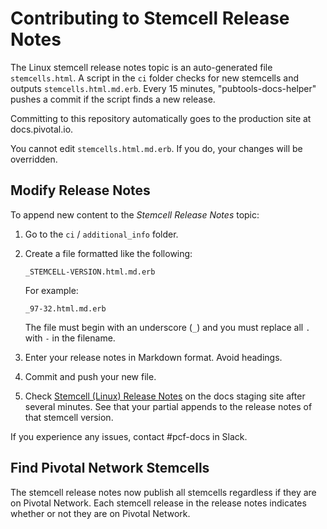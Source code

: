 # Contributing to Stemcell Release Notes

The Linux stemcell release notes topic is an auto-generated file `stemcells.html`. A script
in the `ci` folder checks for new stemcells and outputs `stemcells.html.md.erb`. Every 15 minutes, "pubtools-docs-helper" pushes a commit if the script finds a new release.

Committing to this repository automatically goes to the production site at
docs.pivotal.io.

You cannot edit `stemcells.html.md.erb`. If you do, your changes will be overridden.

## Modify Release Notes

To append new content to the *Stemcell Release Notes* topic:

1. Go to the `ci` / `additional_info` folder.
1. Create a file formatted like the following:
    ```
    _STEMCELL-VERSION.html.md.erb
    ```
    For example:
    ```terminal
    _97-32.html.md.erb
    ```
    The file must begin with an underscore (`_`) and you must replace all `.` with `-` in the filename.
  
1. Enter your release notes in Markdown format. Avoid headings.

1. Commit and push your new file.

1. Check [Stemcell (Linux) Release Notes](https://docs-pcf-staging.cfapps.io/platform/stemcells/stemcells.html) on the docs staging site after several minutes. See that your partial appends to the release notes of that stemcell version.

If you experience any issues, contact #pcf-docs in Slack.

## Find Pivotal Network Stemcells

The stemcell release notes now publish all stemcells regardless if they are on Pivotal Network. Each stemcell release in the release notes indicates whether or not they are on Pivotal Network.
